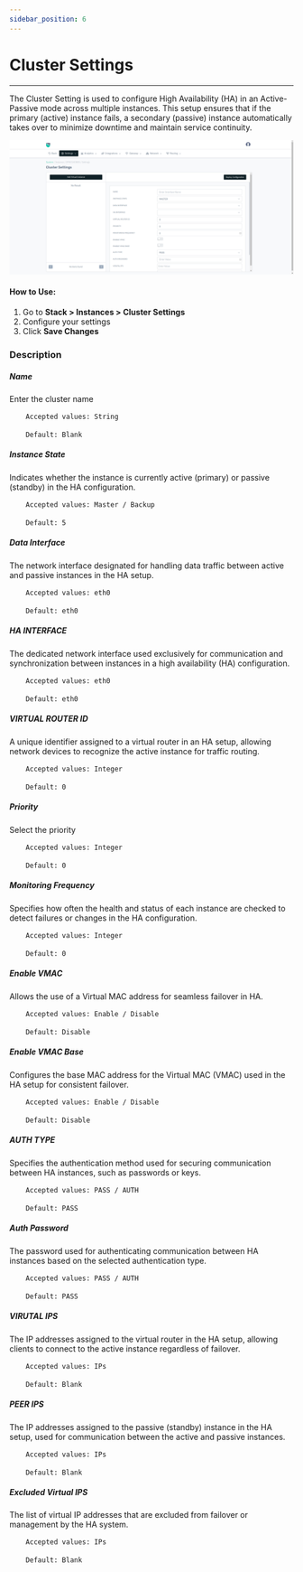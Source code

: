 ```yaml
---
sidebar_position: 6
---
```


# Cluster Settings

---
The Cluster Setting is used to configure High Availability (HA) in an Active-Passive mode across multiple instances. This setup ensures that if the primary (active) instance fails, a secondary (passive) instance automatically takes over to minimize downtime and maintain service continuity.

![Monitor](/img/platform/v8/docs/cluster_settings.png)  

#### How to Use:

1. Go to **Stack > Instances  > Cluster Settings**
2. Configure your settings
3. Click **Save Changes**

### Description

##### Name

Enter the cluster name

```
    Accepted values: String

    Default: Blank
```


##### Instance State

Indicates whether the instance is currently active (primary) or passive (standby) in the HA configuration.

```
    Accepted values: Master / Backup

    Default: 5
```
##### Data Interface

The network interface designated for handling data traffic between active and passive instances in the HA setup.

```
    Accepted values: eth0

    Default: eth0
```

##### HA INTERFACE

The dedicated network interface used exclusively for communication and synchronization between instances in a high availability (HA) configuration.

```
    Accepted values: eth0

    Default: eth0
```


##### VIRTUAL ROUTER ID

A unique identifier assigned to a virtual router in an HA setup, allowing network devices to recognize the active instance for traffic routing.

```
    Accepted values: Integer

    Default: 0
```


##### Priority

Select the priority

```
    Accepted values: Integer

    Default: 0
```


##### Monitoring Frequency

Specifies how often the health and status of each instance are checked to detect failures or changes in the HA configuration.

```
    Accepted values: Integer

    Default: 0
```


##### Enable VMAC

Allows the use of a Virtual MAC address for seamless failover in HA.

```
    Accepted values: Enable / Disable 

    Default: Disable
```

##### Enable VMAC Base

Configures the base MAC address for the Virtual MAC (VMAC) used in the HA setup for consistent failover.

```
    Accepted values: Enable / Disable 

    Default: Disable
```

##### AUTH TYPE

Specifies the authentication method used for securing communication between HA instances, such as passwords or keys.

```
    Accepted values: PASS / AUTH

    Default: PASS
```

##### Auth Password

The password used for authenticating communication between HA instances based on the selected authentication type.

```
    Accepted values: PASS / AUTH

    Default: PASS
```


##### VIRUTAL IPS

The IP addresses assigned to the virtual router in the HA setup, allowing clients to connect to the active instance regardless of failover.

```
    Accepted values: IPs

    Default: Blank
```


##### PEER IPS

The IP addresses assigned to the passive (standby) instance in the HA setup, used for communication between the active and passive instances.

```
    Accepted values: IPs

    Default: Blank
```

##### Excluded Virtual IPS

The list of virtual IP addresses that are excluded from failover or management by the HA system.

```
    Accepted values: IPs

    Default: Blank
```






